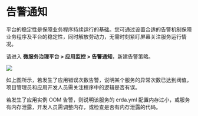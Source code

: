 # 告警通知

平台的稳定性是保障业务程序持续运行的基础。您可通过设置合适的告警机制保障业务程序及平台的稳定性，同时解放劳动力，无需时刻紧盯屏幕关注服务运行情况。

请进入 **微服务治理平台 > 应用监控 > 告警通知**，新建告警策略。

![](https://terminus-paas.oss-cn-hangzhou.aliyuncs.com/paas-doc/2021/08/17/5a254ca4-1044-45f4-b2c6-a7b5d3c9d992.png)

如上图所示，若发生了应用错误次数告警，说明某个服务的异常次数已达到阀值，项目管理员和应用开发人员需关注程序中的逻辑是否有误。

若发生了应用实例 OOM 告警，则说明该服务的 erda.yml 配置内存过小，或服务有内存泄露，开发人员需调整内存，或检查是否有内存泄露的代码。

